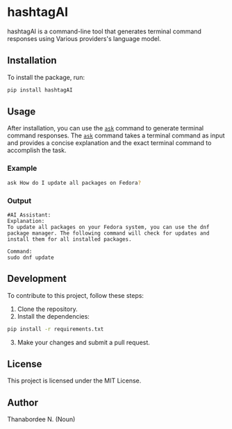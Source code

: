 # hashtagAI

hashtagAI is a command-line tool that generates terminal command responses using Various providers's language model.

## Installation

To install the package, run:

```sh
pip install hashtagAI
```

## Usage

After installation, you can use the [`ask`](command:_github.copilot.openRelativePath?%5B%7B%22scheme%22%3A%22file%22%2C%22authority%22%3A%22%22%2C%22path%22%3A%22%2Fvar%2Fdata%2Fpython%2Fbin%2Fask%22%2C%22query%22%3A%22%22%2C%22fragment%22%3A%22%22%7D%2C%2264dbf808-7a30-42cd-9b30-cfc2c438b28a%22%5D "/var/data/python/bin/ask") command to generate terminal command responses. The [`ask`](command:_github.copilot.openRelativePath?%5B%7B%22scheme%22%3A%22file%22%2C%22authority%22%3A%22%22%2C%22path%22%3A%22%2Fvar%2Fdata%2Fpython%2Fbin%2Fask%22%2C%22query%22%3A%22%22%2C%22fragment%22%3A%22%22%7D%2C%2264dbf808-7a30-42cd-9b30-cfc2c438b28a%22%5D "/var/data/python/bin/ask") command takes a terminal command as input and provides a concise explanation and the exact terminal command to accomplish the task.

### Example

```sh
ask How do I update all packages on Fedora?
```

### Output

```
#AI Assistant:
Explanation:
To update all packages on your Fedora system, you can use the dnf package manager. The following command will check for updates and install them for all installed packages.

Command:
sudo dnf update
```

## Development

To contribute to this project, follow these steps:

1. Clone the repository.
2. Install the dependencies:

```sh
pip install -r requirements.txt
```

3. Make your changes and submit a pull request.

## License

This project is licensed under the MIT License.

## Author

Thanabordee N. (Noun)
